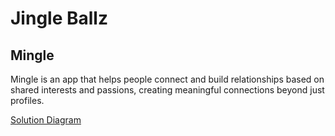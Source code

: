 # Jingle Ballz
## Mingle
Mingle is an app that helps people connect and build relationships based on shared interests and passions, creating meaningful connections beyond just profiles.

[Solution Diagram](https://drive.google.com/file/d/1BXHM43rIgf7bBMRtxWr8Xaqn73pk_5UM/view?usp=sharing)
